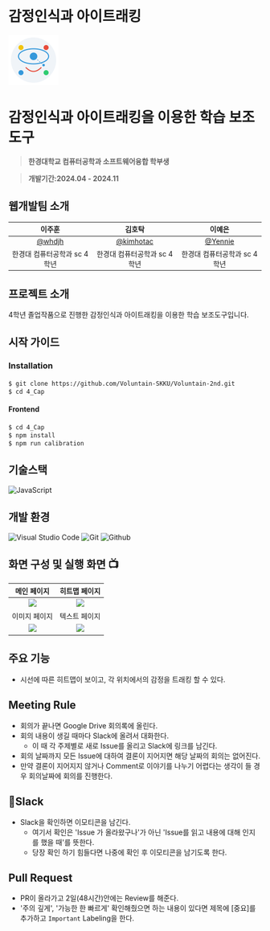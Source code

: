 # 감정인식과 아이트래킹
<img src="/testHeat/img/logo/logo.svg" width="100" height="100"/>

# 감정인식과 아이트래킹을 이용한 학습 보조도구
> **한경대학교 컴퓨터공학과 소프트웨어융합 학부생**

> **개발기간:2024.04 - 2024.11**

## 웹개발팀 소개
|      이주훈       |       김호탁      |       이예은     |
| :-------------: | :-------------: | :-------------: |
|   [@whdjh](https://github.com/whdjh)   |    [@kimhotac](https://github.com/kimhotac)   | [@Yennie](https://github.com/petite-coder) |
| 한경대 컴퓨터공학과 sc 4학년 | 한경대 컴퓨터공학과 sc 4학년 | 한경대 컴퓨터공학과 sc 4학년 |

## 프로젝트 소개
4학년 졸업작품으로 진행한 감정인식과 아이트래킹을 이용한 학습 보조도구입니다.

## 시작 가이드
### Installation
``` 
$ git clone https://github.com/Voluntain-SKKU/Voluntain-2nd.git
$ cd 4_Cap
```

#### Frontend
```
$ cd 4_Cap
$ npm install 
$ npm run calibration
```

## 기술스택
![JavaScript](https://img.shields.io/badge/JavaScript-F7DF1E?style=for-the-badge&logo=Javascript&logoColor=white)

## 개발 환경
![Visual Studio Code](https://img.shields.io/badge/Visual%20Studio%20Code-007ACC?style=for-the-badge&logo=Visual%20Studio%20Code&logoColor=white)
![Git](https://img.shields.io/badge/Git-F05032?style=for-the-badge&logo=Git&logoColor=white)
![Github](https://img.shields.io/badge/GitHub-181717?style=for-the-badge&logo=GitHub&logoColor=white)         

## 화면 구성 및 실행 화면 📺
| 메인 페이지 | 히트맵 페이지 |
| :-------------------------------------------: | :------------: |
| <img width="329" src="주소입력"/> | <img width="329" src="주소입력"/> |  
| 이미지 페이지 | 텍스트 페이지 |  
| <img width="329" src="주소입력"/> | <img width="329" src="주소입력"/> |

## 주요 기능
- 시선에 따른 히트맵이 보이고, 각 위치에서의 감정을 트래킹 할 수 있다.

## Meeting Rule
- 회의가 끝나면 Google Drive 회의록에 올린다.
- 회의 내용이 생길 때마다 Slack에 올려서 대화한다.
  - 이 때 각 주제별로 새로 Issue를 올리고 Slack에 링크를 남긴다.
- 회의 날짜까지 모든 Issue에 대하여 결론이 지어지면 해당 날짜의 회의는 없어진다.
- 만약 결론이 지어지지 않거나 Comment로 이야기를 나누기 어렵다는 생각이 들 경우 회의날짜에 회의를 진행한다.

## Slack
- Slack을 확인하면 이모티콘을 남긴다.
  - 여기서 확인은 'Issue 가 올라왔구나'가 아닌 'Issue를 읽고 내용에 대해 인지를 했을 때'를 뜻한다.
  - 당장 확인 하기 힘들다면 나중에 확인 후 이모티콘을 남기도록 한다.

## Pull Request
- PR이 올라가고 2일(48시간)안에는 Review를 해준다.
- '주의 깊게', '가능한 한 빠르게' 확인해줬으면 하는 내용이 있다면 제목에 [중요]를 추가하고 `Important` Labeling을 한다.
